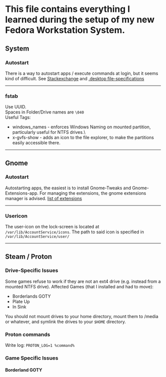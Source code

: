 # This file contains everything I learned during the setup of my new Fedora Workstation System. <br />

## System <br />
### Autostart <br />

There is a way to autostart apps / execute commands at login, but it seems kind of difficult.
See [Stackexchange](https://unix.stackexchange.com/questions/626969/fedora-33-run-command-or-script-at-startup) and [.desktop file-specifications](https://specifications.freedesktop.org/desktop-entry-spec/latest/)

---

### fstab <br />
Use UUID. \
Spaces in Folder/Drive names are `\040` \
Useful Tags: 
- windows_names - enforces Windows Naming on mounted partition, particularly useful for NTFS drives.\
- x-gvfs-show - adds an icon to the file explorer, to make the partitions easily accessible there.

---

## Gnome <br />
### Autostart <br />

Autostarting apps, the easiest is to install Gnome-Tweaks and Gnome-Extensions-app. For managing the extensions, the gnome extensions manager is advised.
[list of extensions](https://extensions.gnome.org/)

---

### Usericon
The user-icon on the lock-screen is located at `/var/lib/AccountService/icons`. The path to said icon is specified in `/var/lib/AccountService/user/`

---

## Steam / Proton <br />
### Drive-Specific Issues <br />
Some games refuse to work if they are not an ext4 drive (e.g. instead from a mounted NTFS drive).
Affected Games (that I installed and had to move):
- Borderlands GOTY
- Plate Up
- In Sink

You should not mount drives to your home directory, mount them to /media or whatever, and symlink the drives to your `$HOME` directory.

### Proton commands <br />
Write log: `PROTON_LOG=1 %command%`

### Game Specific Issues <br />
#### Borderland GOTY <br />
